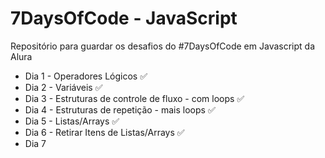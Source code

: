 # 7DaysOfCode - JavaScript
Repositório para guardar os desafios do #7DaysOfCode em Javascript da Alura

* Dia 1 - Operadores Lógicos ✅
* Dia 2 - Variáveis ✅
* Dia 3 - Estruturas de controle de fluxo - com loops ✅
* Dia 4 - Estruturas de repetição - mais loops ✅
* Dia 5 - Listas/Arrays ✅
* Dia 6 - Retirar Itens de Listas/Arrays ✅
* Dia 7